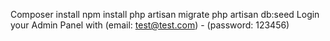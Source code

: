 Composer install
npm install
php artisan migrate
php artisan db:seed
Login your Admin Panel with (email: test@test.com) - (password: 123456)